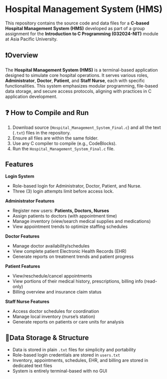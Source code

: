# Hospital Management System (HMS)

This repository contains the source code and data files for a **C-based Hospital Management System (HMS)** developed as part of a group assignment for the **Introduction to C Programming (032024-NIT)** module at Asia Pacific University.

## ❗Overview

The **Hospital Management System (HMS)** is a terminal-based application designed to simulate core hospital operations. It serves various roles, **Administrator**, **Doctor**, **Patient**, and **Staff Nurse**, each with specific functionalities. This system emphasizes modular programming, file-based data storage, and secure access protocols, aligning with practices in C application development.

## ❓ How to Compile and Run
1. Download source (`Hospital_Management_System_Final.c`) and all the text (`.txt`) files in the repository.
2. Ensure all files are within the same folder.
3. Use any C compiler to compile (e.g., CodeBlocks).
4. Run the `Hospital_Management_System_Final.c` file.

## Features

**Login System**
- Role-based login for Administrator, Doctor, Patient, and Nurse.
- Three (3) login attempts limit before access lock.

**Administrator Features**
- Register new users: **Patients, Doctors, Nurses**
- Assign patients to doctors (with appointment time)
- Manage inventory (view/search medical supplies and medications)
- View appointment trends to optimize staffing schedules

**Doctor Features**
- Manage doctor availability/schedules
- View complete patient Electronic Health Records (EHR)
- Generate reports on treatment trends and patient progress

**Patient Features**
- View/reschedule/cancel appointments
- View portions of their medical history, prescriptions, billing info (read-only)
- Billing overview and insurance claim status

**Staff Nurse Features**
- Access doctor schedules for coordination
- Manage local inventory (nurse’s station)
- Generate reports on patients or care units for analysis

## 📂Data Storage & Structure
- Data is stored in plain `.txt` files for simplicity and portability
- Role-based login credentials are stored in `users.txt`
- Inventory, appointments, schedules, EHR, and billing are stored in dedicated text files
- System is entirely terminal-based with no GUI


